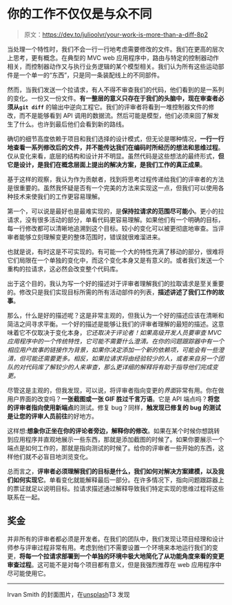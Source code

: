 # 你的工作不仅仅是与众不同

> 原文：<https://dev.to/julioolvr/your-work-is-more-than-a-diff-8p2>

当处理一个特性时，我们不会一行一行地考虑需要修改的文件。我们在更高的层次上思考，更有概念。在典型的 MVC web 应用程序中，路由与特定的控制器动作相关，而控制器动作又与执行业务逻辑的某个模型相关。我们认为所有这些运动部件是一个单一的“东西”，只是同一条装配线上的不同部件。

然而，当我们发送一个拉请求，有人不得不审查我们的代码，他们看到的是一系列的变化。一份又一份文件。**有一整层的意义只存在于我们的头脑中，现在审查者必须从`git diff`** 的输出中逆向工程它。我们的评审者将看到一堆控制器文件的修改，而不是能够看到 API 调用的数据流。然后可能是模型，他们必须来回了解发生了什么。也许到最后他们会看到新的路线。

确切的细节高度依赖于项目和我们选择的设计模式，但无论是哪种情况，**一行一行地查看一系列修改后的文件，并不能传达我们在编码时所经历的想法和思维过程**。仅从变化来看，底层的结构和设计并不明显。虽然代码是这些想法的最终形式，**但它是设计，是我们在概念层面上提出的解决方案，是我们工作的真正成果**。

基于这样的观察，我认为作为贡献者，找到将思考过程传递给我们的评审者的方法是很重要的。虽然我怀疑是否有一个完美的方法来实现这一点，但我们可以使用各种技术来使我们的工作更容易理解。

第一个，可以说是最好也是最难实现的，是**保持拉请求的范围尽可能小**。更小的拉请求，没有很多活动的部分，单看代码更容易理解。如果他们有一个明确的目标，每一行修改都可以清晰地追溯到这个目标。较小的变化可以被更彻底地审查。当评审者能够立刻理解变更的整体范围时，错误就很难溜进来。

也就是说，有时这是不可实现的。有可能一个大的特性充满了移动的部分，很难将它们局限在一个单独的变化中，而这个变化本身又是有意义的。或者我们发送一个重构的拉请求，这必然会改变整个代码库。

出于这个目的，我认为写一个好的描述对于评审者理解我们的拉取请求是至关重要的。修改只是我们实现目标所需的所有活动部件的列表，**描述讲述了我们工作的故事**。

那么，什么是好的描述呢？这是非常主观的，但我认为一个好的描述应该在清晰和简洁之间寻求平衡。一个好的描述是能够让我们的评审者理解的最短的描述。这意味着它不仅取决于变化本身，*它还取决于评论者！如果高级开发人员要审查 MVC 应用程序中的一个传统特性，它可能不需要什么澄清。在你的问题跟踪器中有一个相应用户故事的链接作为背景，如果你决定添加一个新的依赖项，可能会有一些澄清，但可能还需要更多。相反，如果拉请求将由经验较少的人，或者来自另一个团队的对代码库了解较少的人来审查，那么更详细的解释将有助于指导他们完成变更。*

尽管这是主观的，但我发现，可以说，将评审者指向变更的*界面*非常有用。你在做用户界面的改变吗？**一张截图或一张 GIF 胜过千言万语**。它是 API 端点吗？**将您的评审者指向使用新端点**的测试。修复 bug？同样，**触发现已修复的 bug 的测试是让您的评审人员前往**的好地方。

这样想:**想象你正坐在你的评论者旁边，解释你的修改**。如果在某个时候你想跳转到应用程序并直观地展示一些东西，那就是添加截图的时候了。如果你要展示一个端点是如何工作的，那就是指向测试的时候了。给你的评审者一些开始的东西，这样他们就不必盲目地浏览变化。

总而言之，**评审者必须理解我们的目标是什么，我们如何对解决方案建模，以及我们如何实现它**。单看变化就能解释最后一部分。在许多情况下，指向问题跟踪器上的票证就足以说明目标。拉请求描述通过解释导致我们特定实现的思维过程将这些联系在一起。

## 奖金

并非所有的评审者都必须是开发者。在我们的团队中，我们发现让项目经理和设计师参与评审过程非常有用。考虑到他们不需要设置一个环境来本地运行我们的变更，**将每一个拉请求部署到一个单独的环境中极大地简化了从功能角度来看的变更审查过程**。这可能不是对每个项目都有意义，但是我强烈推荐在 web 应用程序中尽可能使用它。

* * *

Irvan Smith 的封面图片，在[unsplash](https://unsplash.com/photos/5eBW5GomfhY)T3 发现